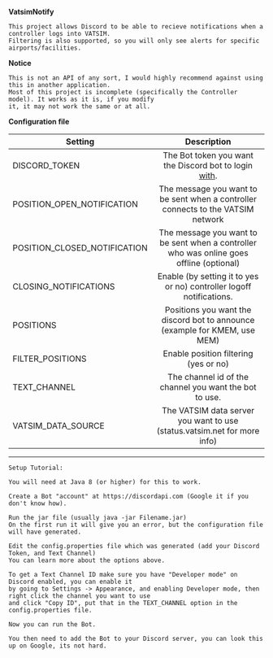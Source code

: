 **VatsimNotify**

```
This project allows Discord to be able to recieve notifications when a controller logs into VATSIM.
Filtering is also supported, so you will only see alerts for specific airports/facilities.
```

**Notice**
```
This is not an API of any sort, I would highly recommend against using this in another application. 
Most of this project is incomplete (specifically the Controller model). It works as it is, if you modify
it, it may not work the same or at all.
```

**Configuration file**

| Setting | Description |
| ------- | :---------: |
| DISCORD_TOKEN | The Bot token you want the Discord bot to login [with](https://discordapi.com).|
| POSITION_OPEN_NOTIFICATION | The message you want to be sent when a controller connects to the VATSIM network|
| POSITION_CLOSED_NOTIFICATION | The message you want to be sent when a controller who was online goes offline (optional) |
| CLOSING_NOTIFICATIONS | Enable (by setting it to yes or no) controller logoff notifications. |
| POSITIONS | Positions you want the discord bot to announce (example for KMEM, use MEM) |
| FILTER_POSITIONS | Enable position filtering (yes or no) |
| TEXT_CHANNEL | The channel id of the channel you want the bot to use.
| VATSIM_DATA_SOURCE | The VATSIM data server you want to use (status.vatsim.net for more info) 

<hr>

```
Setup Tutorial:

You will need at Java 8 (or higher) for this to work. 

Create a Bot "account" at https://discordapi.com (Google it if you don't know how).

Run the jar file (usually java -jar Filename.jar)
On the first run it will give you an error, but the configuration file will have generated.

Edit the config.properties file which was generated (add your Discord Token, and Text Channel)
You can learn more about the options above.

To get a Text Channel ID make sure you have "Developer mode" on Discord enabled, you can enable it
by going to Settings -> Appearance, and enabling Developer mode, then right click the channel you want to use
and click "Copy ID", put that in the TEXT_CHANNEL option in the config.properties file.

Now you can run the Bot.

You then need to add the Bot to your Discord server, you can look this up on Google, its not hard.
```
